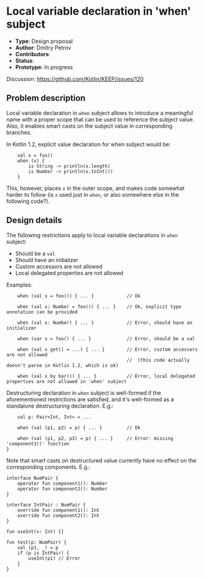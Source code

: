 # Local variable declaration in 'when' subject

* **Type**: Design proposal
* **Author**: Dmitry Petrov
* **Contributors**:
* **Status**:
* **Prototype**: In progress

Discussion: https://github.com/Kotlin/KEEP/issues/120

## Problem description

Local variable declaration in `when` subject allows to introduce a meaningful name with a proper scope
that can be used to reference the subject value.
Also, it enables smart casts on the subject value in corresponding branches.

In Kotlin 1.2, explicit value declaration for when subject would be:
```
    val x = foo()
    when (x) {
        is String -> println(x.length)
        is Number -> println(x.toInt())
    }
```
This, however, places `x` in the outer scope, and makes code somewhat harder to follow
(is `x` used just in `when`, or also somewhere else in the following code?).

## Design details

The following restrictions apply to local variable declarations in `when` subject:
* Should be a `val`
* Should have an initializer
* Custom accessors are not allowed
* Local delegated properties are not allowed

Examples:
```
    when (val x = foo()) { ... }            // Ok

    when (val x: Number = foo()) { ... }    // Ok, explicit type annotation can be provided

    when (val x: Number) { ... }            // Error, should have an initializer

    when (var x = foo() { ... }             // Error, should be a val

    when (val x get() = ...) { ... }        // Error, custom accessors are not allowed
                                            //  (this code actually doesn't parse in Kotlin 1.2, which is ok)

    when (val x by bar()) { ... }           // Error, local delegated properties are not allowed in 'when' subject
```

Destructuring declaration in `when` subject is well-formed if the aforementioned restrictions are satisfied,
and it's well-formed as a standalone destructuring declaration. E.g.:
```
    val p: Pair<Int, Int> = ...

    when (val (p1, p2) = p) { ... }         // Ok

    when (val (p1, p2, p3) = p) { ... }     // Error: missing 'component3()' function
}
```

Note that smart casts on destructured value currently have no effect on the corresponding components. E.g.:
```
interface NumPair {
    operator fun component1(): Number
    operator fun component2(): Number
}

interface IntPair : NumPair {
    override fun component1(): Int
    override fun component2(): Int
}

fun useInt(x: Int) {}

fun test(p: NumPair) {
    val (p1, _) = p
    if (p is IntPair) {
        useInt(p1) // Error
    }
}
```